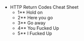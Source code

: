 - HTTP Return Codes Cheat Sheet
    - 1** Hold on
    - 2** Here you go
    - 3** Go away
    - 4** You Fucked Up
    - 5** I Fucked Up